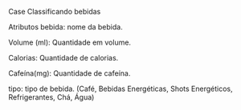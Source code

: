 Case Classificando bebidas

Atributos
bebida: nome da bebida.

Volume (ml): Quantidade em volume.

Calorias: Quantidade de calorias.

Cafeína(mg): Quantidade de cafeína.

tipo: tipo de bebida. (Café, Bebidas Energéticas, Shots Energéticos, Refrigerantes, Chá, Água)
